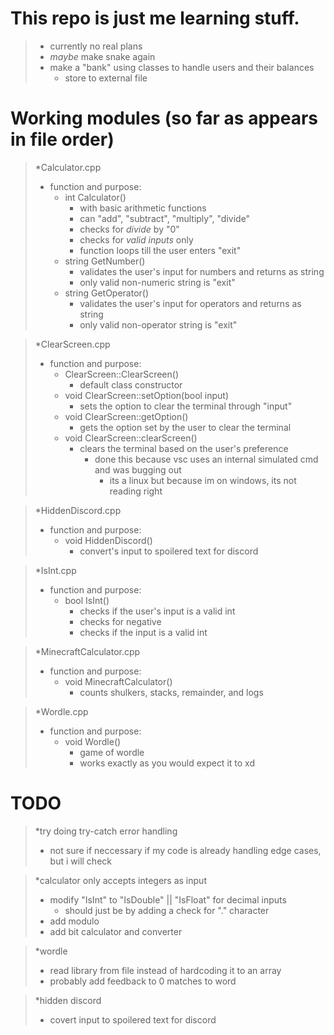 # This repo is just me learning stuff.
> - currently no real plans
> - *maybe* make snake again
> - make a "bank" using classes to handle users and their balances
>   - store to external file

# Working modules (so far as appears in file order)
>*Calculator.cpp
>  - function and purpose:
>    - int Calculator()
>      - with basic arithmetic functions
>      - can "add", "subtract", "multiply", "divide"
>      - checks for *divide* by "0"
>      - checks for *valid inputs* only
>      - function loops till the user enters "exit"
>    - string GetNumber()
>      - validates the user's input for numbers and returns as string
>      - only valid non-numeric string is "exit"
>    - string GetOperator()
>      - validates the user's input for operators and returns as string
>      - only valid non-operator string is "exit"

>*ClearScreen.cpp
>  - function and purpose:
>    - ClearScreen::ClearScreen()
>      - default class constructor
>    - void ClearScreen::setOption(bool input)
>      - sets the option to clear the terminal through "input"
>    - void ClearScreen::getOption()
>      - gets the option set by the user to clear the terminal
>    - void ClearScreen::clearScreen()
>      - clears the terminal based on the user's preference
>        - done this because vsc uses an internal simulated cmd and was bugging out
>          - its a linux but because im on windows, its not reading right

>*HiddenDiscord.cpp
>  - function and purpose:
>    - void HiddenDiscord()
>      - convert's input to spoilered text for discord

>*IsInt.cpp
>  - function and purpose:
>    - bool IsInt()
>      - checks if the user's input is a valid int
>      - checks for negative
>      - checks if the input is a valid int

>*MinecraftCalculator.cpp
>  - function and purpose:
>    - void MinecraftCalculator()
>      - counts shulkers, stacks, remainder, and logs

>*Wordle.cpp
>  - function and purpose:
>    - void Wordle()
>      - game of wordle
>      - works exactly as you would expect it to xd

# TODO
>*try doing try-catch error handling
>  - not sure if neccessary if my code is already handling edge cases, but i will check
  
>*calculator only accepts integers as input
>  - modify "IsInt" to "IsDouble" || "IsFloat" for decimal inputs
>    - should just be by adding a check for "." character
>  - add modulo
>  - add bit calculator and converter

>*wordle
>  - read library from file instead of hardcoding it to an array
>  - probably add feedback to 0 matches to word

>*hidden discord 
>  - covert input to spoilered text for discord
